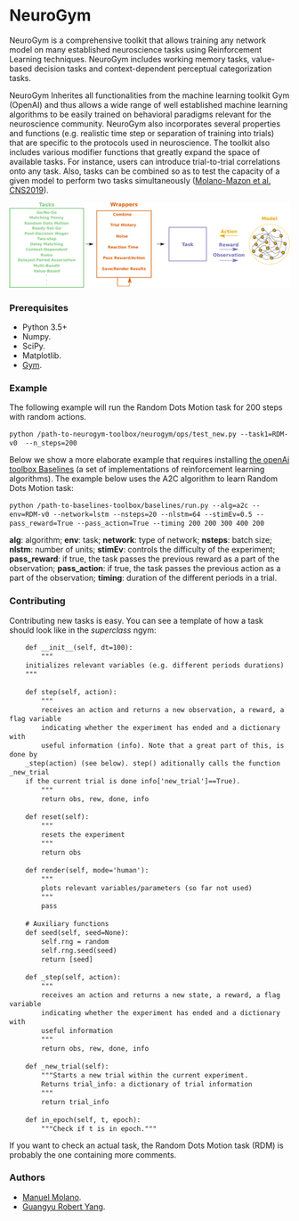 # NeuroGym

NeuroGym is a comprehensive toolkit that allows training any network model on many established neuroscience tasks using Reinforcement Learning techniques. NeuroGym includes working memory tasks, value-based decision tasks and context-dependent perceptual categorization tasks. 

NeuroGym Inherites all functionalities from the machine learning toolkit Gym (OpenAI) and thus allows a wide range of well established machine learning algorithms to be easily trained on behavioral paradigms relevant for the neuroscience community. NeuroGym also incorporates several properties and functions (e.g. realistic time step or separation of training into trials) that are specific to the protocols used in neuroscience.
The toolkit also includes various modifier functions that greatly expand the space of available tasks. For instance, users can introduce trial-to-trial correlations onto any task. Also, tasks can be combined so as to test the capacity of a given model to perform two tasks simultaneously ([Molano-Mazon et al. CNS2019](https://www.cnsorg.org/cns-2019)). 

![alt tag](figures/pipeline.png)

### Prerequisites

* Python 3.5+
* Numpy.
* SciPy.
* Matplotlib.
* [Gym](https://gym.openai.com/).


### Example

The following example will run the Random Dots Motion task for 200 steps with random actions.

```
python /path-to-neurogym-toolbox/neurogym/ops/test_new.py --task1=RDM-v0  --n_steps=200 
```

Below we show a more elaborate example that requires installing [the openAi toolbox Baselines](https://github.com/openai/baselines) (a set of implementations of reinforcement learning algorithms). The example below uses the A2C algorithm to learn Random Dots Motion task:

```
python /path-to-baselines-toolbox/baselines/run.py --alg=a2c --env=RDM-v0 --network=lstm --nsteps=20 --nlstm=64 --stimEv=0.5 --pass_reward=True --pass_action=True --timing 200 200 300 400 200
```

**alg**: algorithm; **env**: task; **network**: type of network; **nsteps**: batch size; **nlstm**: number of units; **stimEv**: controls the difficulty of the experiment; **pass_reward**: if true, the task passes the previous reward as a part of the observation;  **pass_action**: if true, the task passes the previous action as a part of the observation; **timing**: duration of the different periods in a trial.


### Contributing

Contributing new tasks is easy. You can see a template of how a task should look like in the *superclass* ngym: 
```
    def __init__(self, dt=100):
        """
	initializes relevant variables (e.g. different periods durations)
	"""

    def step(self, action):
        """
        receives an action and returns a new observation, a reward, a flag variable
        indicating whether the experiment has ended and a dictionary with
        useful information (info). Note that a great part of this, is done by 
	_step(action) (see below). step() aditionally calls the function _new_trial
	if the current trial is done info['new_trial']==True).
        """
        return obs, rew, done, info

    def reset(self):
        """
        resets the experiment
        """
        return obs

    def render(self, mode='human'):
        """
        plots relevant variables/parameters (so far not used)
        """
        pass

    # Auxiliary functions
    def seed(self, seed=None):
        self.rng = random
        self.rng.seed(seed)
        return [seed]

    def _step(self, action):
        """
        receives an action and returns a new state, a reward, a flag variable
        indicating whether the experiment has ended and a dictionary with
        useful information
        """
        return obs, rew, done, info

    def _new_trial(self):
        """Starts a new trial within the current experiment.
        Returns trial_info: a dictionary of trial information
        """
        return trial_info

    def in_epoch(self, t, epoch):
        """Check if t is in epoch."""

```

If you want to check an actual task, the Random Dots Motion task (RDM) is probably the one containing more comments.

### Authors
* [Manuel Molano](https://github.com/manuelmolano).
* [Guangyu Robert Yang](https://github.com/gyyang).


